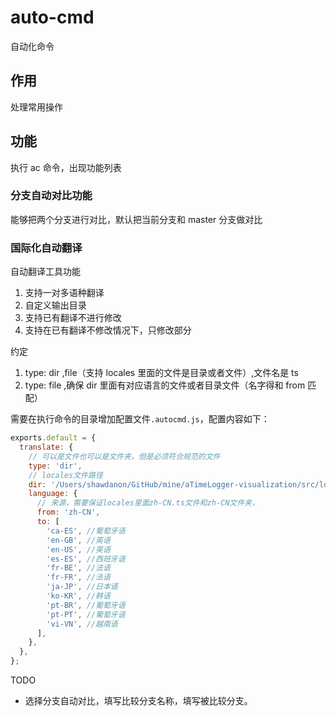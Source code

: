 # auto-cmd

自动化命令

## 作用

处理常用操作

## 功能

执行 ac 命令，出现功能列表

### 分支自动对比功能

能够把两个分支进行对比，默认把当前分支和 master 分支做对比

### 国际化自动翻译

自动翻译工具功能

1. 支持一对多语种翻译
2. 自定义输出目录
3. 支持已有翻译不进行修改
4. 支持在已有翻译不修改情况下，只修改部分

约定

1. type: dir ,file（支持 locales 里面的文件是目录或者文件）,文件名是 ts
2. type: file ,确保 dir 里面有对应语言的文件或者目录文件（名字得和 from 匹配）

需要在执行命令的目录增加配置文件`.autocmd.js`，配置内容如下：

```js
exports.default = {
  translate: {
    // 可以是文件也可以是文件夹，但是必须符合规范的文件
    type: 'dir',
    // locales文件路径
    dir: '/Users/shawdanon/GitHub/mine/aTimeLogger-visualization/src/locales',
    language: {
      // 来源，需要保证locales里面zh-CN.ts文件和zh-CN文件夹，
      from: 'zh-CN',
      to: [
        'ca-ES', //葡萄牙语
        'en-GB', //英语
        'en-US', //英语
        'es-ES', //西班牙语
        'fr-BE', //法语
        'fr-FR', //法语
        'ja-JP', //日本语
        'ko-KR', //韩语
        'pt-BR', //葡萄牙语
        'pt-PT', //葡萄牙语
        'vi-VN', //越南语
      ],
    },
  },
};
```

TODO

- 选择分支自动对比，填写比较分支名称，填写被比较分支。
